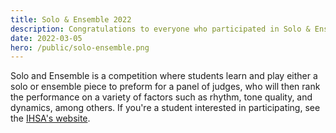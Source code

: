 ```yaml
---
title: Solo & Ensemble 2022
description: Congratulations to everyone who participated in Solo & Ensemble!
date: 2022-03-05
hero: /public/solo-ensemble.png
---
```


Solo and Ensemble is a competition where students learn and play either a solo or ensemble piece to preform for a panel
of judges, who will then rank the performance on a variety of factors such as rhythm, tone quality, and dynamics, among others.
If you're a student interested in participating, see the [IHSA's website](https://www.ihsa.org/Sports-Activities/Music).
